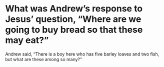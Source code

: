 # What was Andrew’s response to Jesus’ question, “Where are we going to buy bread so that these may eat?”

Andrew said, “There is a boy here who has five barley loaves and two fish, but what are these among so many?”
